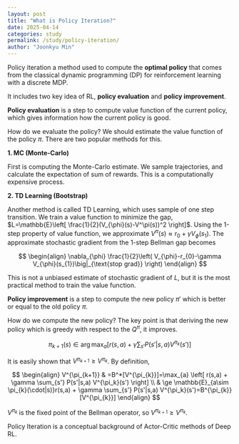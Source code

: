 ```yaml
---
layout: post
title: "What is Policy Iteration?"
date: 2025-04-14
categories: study
permalink: /study/policy-iteration/
author: "Joonkyu Min"
---
```

Policy iteration a method used to compute the **optimal policy** that comes from the classical dynamic programming (DP) for reinforcement learning with a discrete MDP.

It includes two key idea of RL, **policy evaluation** and **policy improvement**.

**Policy evaluation** is a step to compute value function of the current policy, which gives information how the current policy is good.

How do we evaluate the policy? We should estimate the value function of the policy $\pi$.
There are two popular methods for this.

**1. MC (Monte-Carlo)**

First is computing the Monte-Carlo estimate. We sample trajectories, and calculate the expectation of sum of rewards. This is a computationally expensive process.

**2. TD Learning (Bootstrap)**

Another method is called TD Learning, which uses sample of one step transition. 
We train a value function to minimize the gap, $L=\mathbb{E}\left[ \frac{1}{2}(V_{\phi}(s)-V^\pi(s))^2 \right]$.
Using the 1-step property of value function, we approximate $V^\pi(s)\approx r_{0}+\gamma V_{\phi}(s_{1})$.
The approximate stochastic gradient from the 1-step Bellman gap becomes

$$
\begin{align}
\nabla_{\phi} \frac{1}{2}\left( V_{\phi}-r_{0}-\gamma V_{\phi}(s_{1})\big|_{\text{stop grad}} \right) 
\end{align}
$$

This is not a unbiased estimate of stochastic gradient of $L$, but it is the most practical method to train the value function.

**Policy improvement** is a step to compute the new policy $\pi'$ which is better or equal to the old policy $\pi$.

How do we compute the new policy? 
The key point is that deriving the new policy which is greedy with respect to the $Q^\pi$, it improves.

$$
\pi_{k+1}(s) \in \arg\max_a \left[ r(s,a) + \gamma \sum_{s'} P(s'|s,a) V^{\pi_k}(s') \right]
$$

It is easily shown that $V^{\pi_{k+1}}\ge V^{\pi_{k}}$. By definition,

$$
\begin{align}
V^{\pi_{k+1}} & =B^*[V^{\pi_{k}}]=\max_{a} \left[ r(s,a) + \gamma \sum_{s'} P(s'|s,a) V^{\pi_k}(s') \right] \\
 & \ge \mathbb{E}_{a\sim \pi_{k}(\cdot|s)}r(s,a) + \gamma \sum_{s'} P(s'|s,a) V^{\pi_k}(s')=B^{\pi_{k}}[V^{\pi_{k}}]
\end{align}
$$

$V^{\pi_{k}}$ is the fixed point of the Bellman operator, so $V^{\pi_{k+1}}\ge V^{\pi_{k}}$.

Policy Iteration is a conceptual background of Actor-Critic methods of Deep RL.
